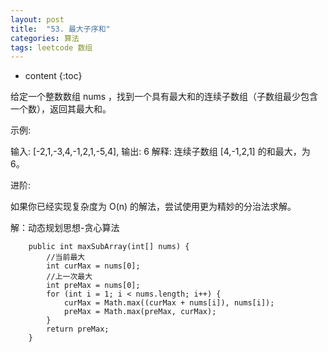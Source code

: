 ```yaml
---
layout: post
title:  "53. 最大子序和"
categories: 算法
tags: leetcode 数组
---
```


* content
{:toc}


给定一个整数数组 nums ，找到一个具有最大和的连续子数组（子数组最少包含一个数），返回其最大和。

示例:

输入: [-2,1,-3,4,-1,2,1,-5,4],
输出: 6
解释: 连续子数组 [4,-1,2,1] 的和最大，为 6。

进阶:

如果你已经实现复杂度为 O(n) 的解法，尝试使用更为精妙的分治法求解。

解：动态规划思想-贪心算法


```
    public int maxSubArray(int[] nums) {
        //当前最大
        int curMax = nums[0];
        //上一次最大
        int preMax = nums[0];
        for (int i = 1; i < nums.length; i++) {
            curMax = Math.max((curMax + nums[i]), nums[i]);
            preMax = Math.max(preMax, curMax);
        }
        return preMax;
    }
```